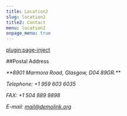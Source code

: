 ```yaml
---
title: Location2
slug: location2
title2: Contact
menu: location2
onpage_menu: true
---
```


[plugin:page-inject](/contact)

##Postal Address
<address markdown="1">
**8901 Marmora Road, Glasgow, D04 89GR.**

Telephone: +1 959 603 6035

FAX:  +1 504 889 9898

E-mail: mail@demolink.org
</address>